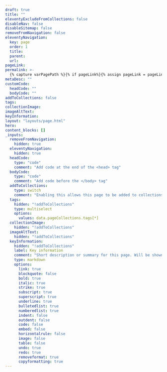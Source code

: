 ```yaml
---
draft: true
title: ""
eleventyExcludeFromCollections: false
disableNav: false
disableSitemap: false
removeFromNavigation: false
eleventyNavigation:
  key: page
  order: 1
  title:
  parent:
  url:
pageLink: 
permalink: >-
  {% capture varPagePath %}{% if pageLink%}{% assign pageLink = pageLink | slugify%}{{  page.filePathStem |fileSubstringFilter | append: pageLink }}{% else %}{% assign title = title | slugify%}{{  page.filePathStem |fileSubstringFilter | append: title }}{% endif %}{% endcapture %}{% if pagination.pageNumber > 0 %}/{{varPagePath | strip}}{% if pagination.pageNumber > 0 %}/page/{{ pagination.pageNumber }}{% endif %}{% else %}/{{varPagePath | strip}}{% endif %}/index.html
metaDesc: ""
customCode:
  headCode: ""
  bodyCode: ""
addToCollections: false
tags:
collectionImage:
imageAltText:
keyInformation:
layout: "layouts/page.html"
hero:
content_blocks: []
_inputs:
  removeFromNavigation:
    hidden: true
  eleventyNavigation:
    hidden: true
  headCode:
    type: "code"
    comment: "Add code at the end of the <head> tag"
  bodyCode:
    type: "code"
    comment: "Add code before the </body> tag"
  addToCollections:
    type: switch
    comment: "Enabling this allows this page to be added to collections of your choosing"
  tags:
    hidden: "!addToCollections"
    type: multiselect
    options:
      values: data.pageCollections.tags[*]
  collectionImage:
    hidden: "!addToCollections"
  imageAltText:
    hidden: "!addToCollections"
  keyInformation:
    hidden: "!addToCollections"
    label: Key information
    comment: "Short description or summary for this page. Will be shown on the collection cards"
    type: markdown
    options:
      link: true
      blockquote: false
      bold: true
      italic: true
      strike: true
      subscript: true
      superscript: true
      underline: true
      bulletedlist: true
      numberedlist: true
      indent: false
      outdent: false
      code: false
      embed: false
      horizontalrule: false
      image: false
      table: false
      undo: true
      redo: true
      removeformat: true
      copyformatting: true
---
```

